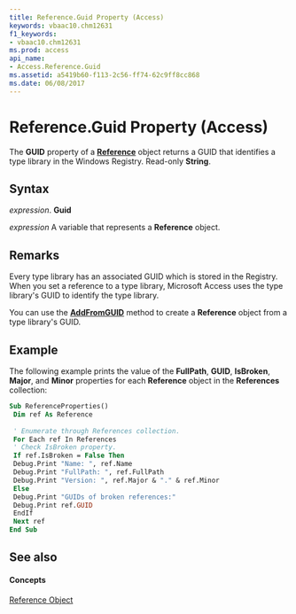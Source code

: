 ```yaml
---
title: Reference.Guid Property (Access)
keywords: vbaac10.chm12631
f1_keywords:
- vbaac10.chm12631
ms.prod: access
api_name:
- Access.Reference.Guid
ms.assetid: a5419b60-f113-2c56-ff74-62c9ff8cc868
ms.date: 06/08/2017
---
```



# Reference.Guid Property (Access)

The  **GUID** property of a **[Reference](reference-object-access.md)** object returns a GUID that identifies a type library in the Windows Registry. Read-only **String**.


## Syntax

 _expression_. **Guid**

 _expression_ A variable that represents a **Reference** object.


## Remarks

Every type library has an associated GUID which is stored in the Registry. When you set a reference to a type library, Microsoft Access uses the type library's GUID to identify the type library.

You can use the  **[AddFromGUID](references-addfromguid-method-access.md)** method to create a **Reference** object from a type library's GUID.


## Example

The following example prints the value of the  **FullPath**, **GUID**, **IsBroken**, **Major**, and **Minor** properties for each **Reference** object in the **References** collection:


```vb
Sub ReferenceProperties() 
 Dim ref As Reference 
 
 ' Enumerate through References collection. 
 For Each ref In References 
 ' Check IsBroken property. 
 If ref.IsBroken = False Then 
 Debug.Print "Name: ", ref.Name 
 Debug.Print "FullPath: ", ref.FullPath 
 Debug.Print "Version: ", ref.Major & "." & ref.Minor 
 Else 
 Debug.Print "GUIDs of broken references:" 
 Debug.Print ref.GUID 
 EndIf 
 Next ref 
End Sub
```


## See also


#### Concepts


[Reference Object](reference-object-access.md)

